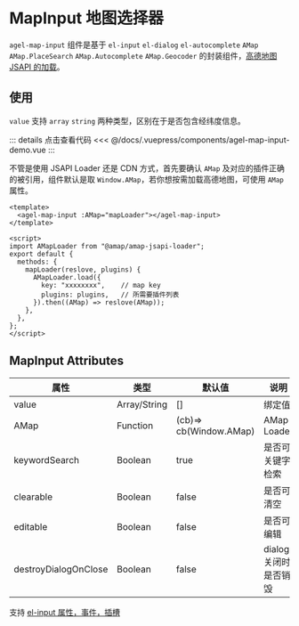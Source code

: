 # MapInput 地图选择器

`agel-map-input` 组件是基于 `el-input`  `el-dialog`  `el-autocomplete` `AMap` `AMap.PlaceSearch` `AMap.Autocomplete` `AMap.Geocoder` 的封装组件，[高德地图 JSAPI 的加载](https://developer.amap.com/api/jsapi-v2/guide/abc/load)。


## 使用

`value` 支持 `array` `string` 两种类型，区别在于是否包含经纬度信息。

<ClientOnly><agel-map-input-demo-warp/></ClientOnly>

::: details 点击查看代码
<<< @/docs/.vuepress/components/agel-map-input-demo.vue
:::

不管是使用 JSAPI Loader 还是 CDN 方式，首先要确认 `AMap` 及对应的插件正确的被引用，组件默认是取 `Window.AMap`，若你想按需加载高德地图，可使用 `AMap` 属性。

```vue
<template>
  <agel-map-input :AMap="mapLoader"></agel-map-input>
</template>
 
<script>
import AMapLoader from "@amap/amap-jsapi-loader";
export default {
  methods: {
    mapLoader(reslove, plugins) {
      AMapLoader.load({
        key: "xxxxxxxx",    // map key
        plugins: plugins,   // 所需要插件列表
      }).then((AMap) => reslove(AMap));
    },
  },
};
</script>
```

## MapInput Attributes

| 属性         | 类型            |  默认值  | 说明                                 | 
| ------------ | ------------    | ------ | ------------------------------------ | 
| value        | Array/String    | []     | 绑定值                |  
| AMap         | Function        | (cb)=> cb(Window.AMap)      | AMap Loader       |
| keywordSearch| Boolean         | true   | 是否可关键字检索            |  
| clearable    | Boolean         | false  | 是否可清空                |  
| editable     | Boolean         | false  | 是否可编辑                |  
| destroyDialogOnClose| Boolean  | false  | dialog 关闭时是否销毁     |

支持 [el-input 属性，事件，插槽](https://element.eleme.cn/#/zh-CN/component/input#input-attributes)

